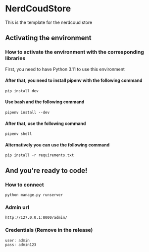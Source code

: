 # NerdCoudStore

This is the template for the nerdcoud store

## Activating the environment
### How to activate the environment with the corresponding libraries

First, you need to have Python 3.11 to use this environment

#### After that, you need to install pipenv with the following command

```
pip install dev
```

#### Use bash and the following command

```
pipenv install --dev
```

#### After that, use the following command
```
pipenv shell
```

#### Alternatively you can use the following command
```
pip install -r requirements.txt
```

## And you're ready to code!

### How to connect

```
python manage.py runserver
```

### Admin url

```
http://127.0.0.1:8000/admin/
```

### Credentials (Remove in the release)

```
user: admin
pass: admin123
```